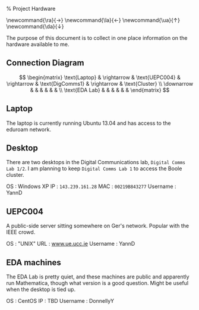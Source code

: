 % Project Hardware

\newcommand{\ra}{$\rightarrow$}
\newcommand{\la}{$\leftarrow$}
\newcommand{\ua}{$\uparrow$}
\newcommand{\da}{$\downarrow$}

The purpose of this document is to collect in one place information on the hardware available to me.

Connection Diagram
------------------

$$
\begin{matrix}
  \text{Laptop}  & \rightarrow & \text{UEPC004} & \rightarrow & \text{DigComms1} & \rightarrow & \text{Cluster} \\
  \downarrow     & & & & & & \\
  \text{EDA Lab} & & & & & & 
\end{matrix}
$$

Laptop
------

The laptop is currently running Ubuntu 13.04 and has access to the eduroam network.

Desktop
-------

There are two desktops in the Digital Communications lab, `Digital Comms Lab 1/2`. I am planning to keep `Digital Comms Lab 1` to access the Boole cluster.

OS
:   Windows XP
IP
:   `143.239.161.28`
MAC
:   `00219B843277`
Username
:   YannD

UEPC004
-------

A public-side server sitting somewhere on Ger's network. Popular with the IEEE crowd.

OS
:   "UNIX"
URL
:   www.ue.ucc.ie
Username
:   YannD

EDA machines
------------

The EDA Lab is pretty quiet, and these machines are public and apparently run Mathematica, though what version is a good question. Might be useful when the
desktop is tied up.

OS
:   CentOS
IP
:   TBD
Username
:   DonnellyY

